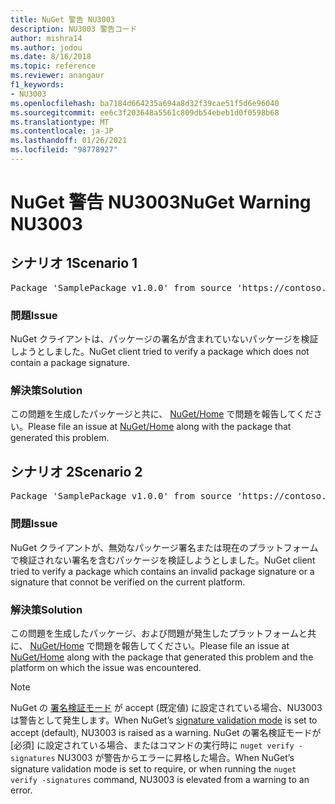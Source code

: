 ```yaml
---
title: NuGet 警告 NU3003
description: NU3003 警告コード
author: mishra14
ms.author: jodou
ms.date: 8/16/2018
ms.topic: reference
ms.reviewer: anangaur
f1_keywords:
- NU3003
ms.openlocfilehash: ba7184d664235a694a8d32f39cae51f5d6e96040
ms.sourcegitcommit: ee6c3f203648a5561c809db54ebeb1d0f0598b68
ms.translationtype: MT
ms.contentlocale: ja-JP
ms.lasthandoff: 01/26/2021
ms.locfileid: "98778927"
---
```

# <a name="nuget-warning-nu3003"></a><span data-ttu-id="f87e2-103">NuGet 警告 NU3003</span><span class="sxs-lookup"><span data-stu-id="f87e2-103">NuGet Warning NU3003</span></span>

## <a name="scenario-1"></a><span data-ttu-id="f87e2-104">シナリオ 1</span><span class="sxs-lookup"><span data-stu-id="f87e2-104">Scenario 1</span></span>

<pre>Package 'SamplePackage v1.0.0' from source 'https://contoso.com/index.json': The package is not signed. Unable to verify signature from an unsigned package.</pre>

### <a name="issue"></a><span data-ttu-id="f87e2-105">問題</span><span class="sxs-lookup"><span data-stu-id="f87e2-105">Issue</span></span>

<span data-ttu-id="f87e2-106">NuGet クライアントは、パッケージの署名が含まれていないパッケージを検証しようとしました。</span><span class="sxs-lookup"><span data-stu-id="f87e2-106">NuGet client tried to verify a package which does not contain a package signature.</span></span>


### <a name="solution"></a><span data-ttu-id="f87e2-107">解決策</span><span class="sxs-lookup"><span data-stu-id="f87e2-107">Solution</span></span>

<span data-ttu-id="f87e2-108">この問題を生成したパッケージと共に、 [NuGet/Home](https://github.com/NuGet/Home/issues) で問題を報告してください。</span><span class="sxs-lookup"><span data-stu-id="f87e2-108">Please file an issue at [NuGet/Home](https://github.com/NuGet/Home/issues) along with the package that generated this problem.</span></span>



## <a name="scenario-2"></a><span data-ttu-id="f87e2-109">シナリオ 2</span><span class="sxs-lookup"><span data-stu-id="f87e2-109">Scenario 2</span></span>

<pre>Package 'SamplePackage v1.0.0' from source 'https://contoso.com/index.json': The package signature is invalid or cannot be verified on this platform.</pre>

### <a name="issue"></a><span data-ttu-id="f87e2-110">問題</span><span class="sxs-lookup"><span data-stu-id="f87e2-110">Issue</span></span>

<span data-ttu-id="f87e2-111">NuGet クライアントが、無効なパッケージ署名または現在のプラットフォームで検証されない署名を含むパッケージを検証しようとしました。</span><span class="sxs-lookup"><span data-stu-id="f87e2-111">NuGet client tried to verify a package which contains an invalid package signature or a signature that connot be verified on the current platform.</span></span>


### <a name="solution"></a><span data-ttu-id="f87e2-112">解決策</span><span class="sxs-lookup"><span data-stu-id="f87e2-112">Solution</span></span>

<span data-ttu-id="f87e2-113">この問題を生成したパッケージ、および問題が発生したプラットフォームと共に、 [NuGet/Home](https://github.com/NuGet/Home/issues) で問題を報告してください。</span><span class="sxs-lookup"><span data-stu-id="f87e2-113">Please file an issue at [NuGet/Home](https://github.com/NuGet/Home/issues) along with the package that generated this problem and the platform on which the issue was encountered.</span></span>

> [!Note]
> <span data-ttu-id="f87e2-114">NuGet の [署名検証モード](../../consume-packages/installing-signed-packages.md#configure-package-signature-requirements) が accept (既定値) に設定されている場合、NU3003 は警告として発生します。</span><span class="sxs-lookup"><span data-stu-id="f87e2-114">When NuGet’s [signature validation mode](../../consume-packages/installing-signed-packages.md#configure-package-signature-requirements) is set to accept (default), NU3003 is raised as a warning.</span></span> <span data-ttu-id="f87e2-115">NuGet の署名検証モードが [必須] に設定されている場合、またはコマンドの実行時に `nuget verify -signatures` NU3003 が警告からエラーに昇格した場合。</span><span class="sxs-lookup"><span data-stu-id="f87e2-115">When NuGet’s signature validation mode is set to require, or when running the `nuget verify -signatures` command, NU3003 is elevated from a warning to an error.</span></span> 
